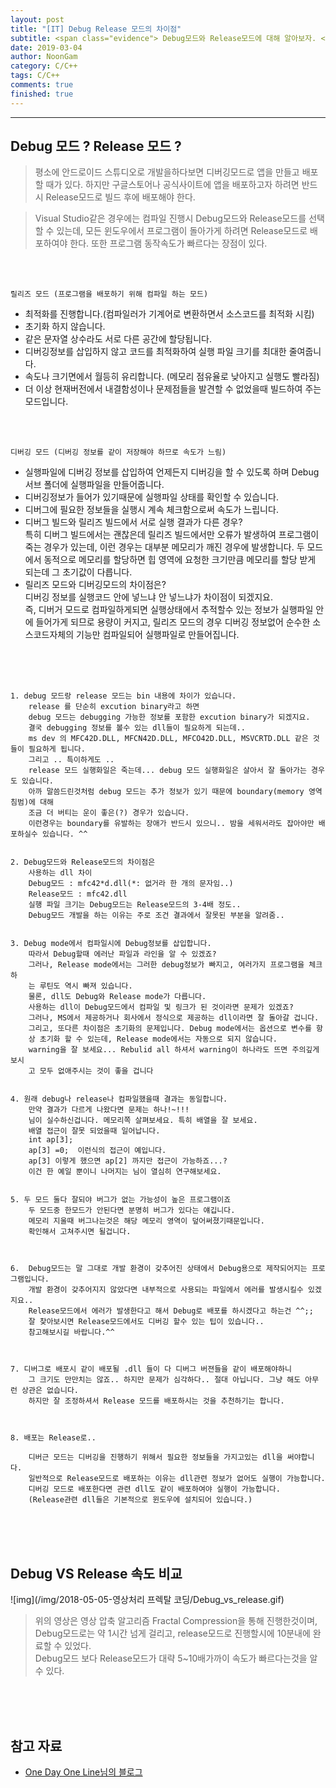 ```yaml
---
layout: post
title: "[IT] Debug Release 모드의 차이점"
subtitle: <span class="evidence"> Debug모드와 Release모드에 대해 알아보자. </span>
date: 2019-03-04
author: NoonGam
category: C/C++
tags: C/C++
comments: true
finished: true
---
```


---

## Debug 모드 ? Release 모드 ?

> 평소에 안드로이드 스튜디오로 개발을하다보면 디버깅모드로 앱을 만들고 배포할 때가 있다.
하지만 구글스토어나 공식사이트에 앱을 배포하고자 하려면 반드시 Release모드로 빌드 후에 배포해야 한다.  

> Visual Studio같은 경우에는 컴파일 진행시 Debug모드와 Release모드를 선택할 수 있는데, 모든 윈도우에서 프로그램이 돌아가게 하려면 Release모드로 배포하여야 한다. 또한 프로그램 동작속도가 빠르다는 장점이 있다.

<br><br>

`릴리즈 모드 (프로그램을 배포하기 위해 컴파일 하는 모드) `
- 최적화를 진행합니다.(컴파일러가 기계어로 변환하면서 소스코드를 최적화 시킴)
- 초기화 하지 않습니다.
- 같은 문자열 상수라도 서로 다른 공간에 할당됩니다.
- 디버깅정보를 삽입하지 않고 코드를 최적화하여 실행 파일 크기를 최대한 줄여줍니다.
- 속도나 크기면에서 월등히 유리합니다. (메모리 점유율로 낮아지고 실행도 빨라짐)
- 더 이상 현재버전에서 내결함성이나 문제점들을 발견할 수 없었을때 빌드하여 주는 모드입니다.

<br><br>

`디버깅 모드 (디버깅 정보를 같이 저장해야 하므로 속도가 느림)`
- 실행파일에 디버깅 정보를 삽입하여 언제든지 디버깅을 할 수 있도록 하며 Debug서브 폴더에 실행파일을 만들어줍니다.
- 디버깅정보가 들어가 있기때문에 실행파일 상태를 확인할 수 있습니다.
- 디버그에 필요한 정보들을 실행시 계속 체크함으로써 속도가 느립니다.
- 디버그 빌드와 릴리즈 빌드에서 서로 실행 결과가 다른 경우?  
특히 디버그 빌드에서는 괜찮은데 릴리즈 빌드에서만 오류가 발생하여 프로그램이 죽는 경우가 있는데, 이런 경우는 대부분 메모리가 깨진 경우에 발생합니다. 두 모드에서 동적으로 메모리를 할당하면 힙 영역에 요청한 크기만큼 메모리를 할당 받게 되는데 그 초기값이 다릅니다.
- 릴리즈 모드와 디버깅모드의 차이점은?  
디버깅 정보를 실행코드 안에 넣느냐 안 넣느냐가 차이점이 되겠지요.  
즉, 디버거 모드로 컴파일하게되면 실행상태에서 추적할수 있는 정보가 실행파일 안에 들어가게 되므로 용량이 커지고, 릴리즈 모드의 경우 디버깅 정보없어 순수한 소스코드자체의 기능만 컴파일되어 실행파일로 만들어집니다.

<br><br><br>


```
1. debug 모드랑 release 모드는 bin 내용에 차이가 있습니다.
    release 를 단순히 excution binary라고 하면
    debug 모드는 debugging 가능한 정보를 포함한 excution binary가 되겠지요.
    결국 debugging 정보를 볼수 있는 dll들이 필요하게 되는데..
    ms dev 의 MFC42D.DLL, MFCN42D.DLL, MFCO42D.DLL, MSVCRTD.DLL 같은 것들이 필요하게 됩니다.
    그리고 .. 특이하게도 ..
    release 모드 실행화일은 죽는데... debug 모드 실행화일은 살아서 잘 돌아가는 경우도 있습니다.
    아까 말씀드린것처럼 debug 모드는 추가 정보가 있기 때문에 boundary(memory 영역침범)에 대해
    조금 더 버티는 운이 좋은(?) 경우가 있습니다.
    이런경우는 boundary를 유발하는 장애가 반드시 있으니.. 밤을 세워서라도 잡아야만 배포하실수 있습니다. ^^


2. Debug모드와 Release모드의 차이점은
    사용하는 dll 차이
    Debug모드 : mfc42*d.dll(*: 없거라 한 개의 문자임..)
    Release모드 : mfc42.dll
    실행 파일 크기는 Debug모드는 Release모드의 3-4배 정도..
    Debug모드 개발을 하는 이유는 주로 조건 결과에서 잘못된 부분을 알려줌..


3. Debug mode에서 컴파일시에 Debug정보를 삽입합니다.
    따라서 Debug할때 에러난 파일과 라인을 알 수 있겠죠?
    그러나, Release mode에서는 그러한 debug정보가 빠지고, 여러가지 프로그램을 체크하
    는 루틴도 역시 빠져 있습니다.
    물론, dll도 Debug와 Release mode가 다릅니다.
    사용하는 dll이 Debug모드에서 컴파일 및 링크가 된 것이라면 문제가 있겠죠?
    그러나, MS에서 제공하거나 회사에서 정식으로 제공하는 dll이라면 잘 돌아갈 겁니다.
    그리고, 또다른 차이점은 초기화의 문제입니다. Debug mode에서는 옵션으로 변수를 항
    상 초기화 할 수 있는데, Release mode에서는 자동으로 되지 않습니다.
    warning을 잘 보세요... Rebulid all 하셔서 warning이 하나라도 뜨면 주의깊게 보시
    고 모두 없애주시는 것이 좋을 겁니다


4. 원래 debug나 release나 컴파일했을때 결과는 동일합니다.
    만약 결과가 다르게 나왔다면 문제는 하나!~!!!
    님이 실수하신겁니다. 메모리쪽 살펴보세요. 특히 배열을 잘 보세요.
    배열 접근이 잘못 되었을때 일어납니다.
    int ap[3];
    ap[3] =0;  이런식의 접근이 예입니다.
    ap[3] 이렇게 했으면 ap[2] 까지만 접근이 가능하죠...?
    이건 한 예일 뿐이니 나머지는 님이 열심히 연구해보세요.


5. 두 모드 둘다 잘되야 버그가 없는 가능성이 높은 프로그램이죠
    두 모드중 한모드가 안된다면 분명히 버그가 있다는 얘깁니다.
    메모리 지울때 버그나는것은 해당 메모리 영역이 덮어써졌기때문입니다.
    확인해서 고쳐주시면 될겁니다.



6.  Debug모드는 말 그대로 개발 환경이 갖추어진 상태에서 Debug용으로 제작되어지는 프로그램입니다.
    개발 환경이 갖추어지지 않았다면 내부적으로 사용되는 파일에서 에러를 발생시킬수 있겠지요..
    Release모드에서 에러가 발생한다고 해서 Debug로 배포를 하시겠다고 하는건 ^^;;
    잘 찾아보시면 Release모드에서도 디버깅 할수 있는 팁이 있습니다..
    참고해보시길 바랍니다.^^



7. 디버그로 배포시 같이 배포될 .dll 들이 다 디버그 버젼들을 같이 배포해야하니
    그 크기도 만만치는 않죠.. 하지만 문제가 심각하다.. 절대 아닙니다. 그냥 해도 아무런 상관은 없습니다.
    하지만 잘 조정하셔서 Release 모드를 배포하시는 것을 추천하기는 합니다.



8. 배포는 Release로..

    디버근 모드는 디버깅을 진행하기 위해서 필요한 정보들을 가지고있는 dll을 써야합니다.
    일반적으로 Release모드로 배포하는 이유는 dll관련 정보가 없어도 실행이 가능합니다.
    디버깅 모드로 배포한다면 관련 dll도 같이 배포하여야 실행이 가능합니다.
    (Release관련 dll들은 기본적으로 윈도우에 설치되어 있습니다.)

```

<br><br><br>

## Debug VS Release 속도 비교

   ![img](/img/2018-05-05-영상처리 프렉탈 코딩/Debug_vs_release.gif)

   > 위의 영상은 영상 압축 알고리즘 Fractal Compression을 통해 진행한것이며, Debug모드로는 약 1시간 넘게 걸리고, release모드로 진행할시에 10분내에 완료할 수 있었다.  
   Debug모드 보다 Release모드가 대략 5~10배가까이 속도가 빠르다는것을 알 수 있다.

<br><br><br>

## 참고 자료
* [One Day One Line님의 블로그](https://killsia.tistory.com/entry/debug-release-%EB%AA%A8%EB%93%9C%EC%9D%98-%EC%B0%A8%EC%9D%B4%EC%A0%90%EA%B3%BC-%EB%B0%B0%ED%8F%AC)

<br><br>
